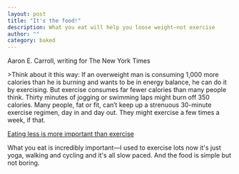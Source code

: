 ```yaml
---
layout: post
title: "It's the food!"
description: What you eat will help you loose weight—not exercise
author: ""
category: baked
---
```

 

Aaron E. Carroll, writing for The New York Times

&gt;Think about it this way: If an overweight man is consuming 1,000 more calories than he is burning and wants to be in energy balance, he can do it by exercising. But exercise consumes far fewer calories than many people think. Thirty minutes of jogging or swimming laps might burn off 350 calories. Many people, fat or fit, can&rsquo;t keep up a strenuous 30-minute exercise regimen, day in and day out. They might exercise a few times a week, if that.

[Eating less is more important than exercise](http://www.nytimes.com/2015/06/16/upshot/to-lose-weight-eating-less-is-far-more-important-than-exercising-more.html)

What you eat is incredibly important&mdash;I used to exercise lots now it&#39;s just yoga, walking and cycling and it&#39;s all slow paced. And the food is simple but not boring.